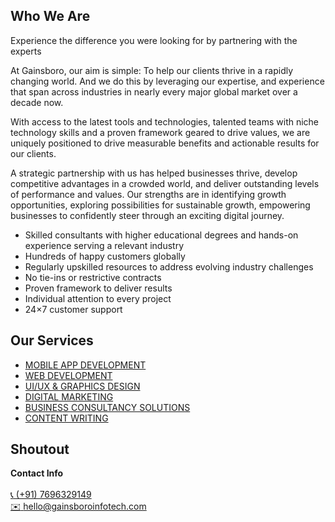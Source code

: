 
## Who We Are
Experience the difference you were looking for by partnering with the experts

At Gainsboro, our aim is simple: To help our clients thrive in a rapidly changing world. And we do this by leveraging our expertise, and experience that span across industries in nearly every major global market over a decade now.

With access to the latest tools and technologies, talented teams with niche technology skills and a proven framework geared to drive values, we are uniquely positioned to drive measurable benefits and actionable results for our clients.

A strategic partnership with us has helped businesses thrive, develop
competitive advantages in a crowded world, and deliver outstanding levels of
performance and values. Our strengths are in identifying growth opportunities,
exploring possibilities for sustainable growth, empowering businesses to
confidently steer through an exciting digital journey.
<ul>
<li>Skilled consultants with higher educational degrees and hands-on experience serving a relevant industry</li>
<li>Hundreds of happy customers globally</li>
<li>Regularly upskilled resources to address evolving industry challenges</li>
<li>No tie-ins or restrictive contracts</li>
<li>Proven framework to deliver results</li>
<li>Individual attention to every project</li>
<li>24×7 customer support</li>
</ul>

## Our Services
<ul>
<li><a href="https://gainsboroinfotech.com/mobile-application-development/" target="_blank">MOBILE APP DEVELOPMENT</a></li>
 
<li><a href="https://gainsboroinfotech.com/web-development-services/" target="_blank">WEB DEVELOPMENT</a></li>
 
<li><a href="https://gainsboroinfotech.com/ui-ux-graphics-design/" target="_blank">UI/UX & GRAPHICS DESIGN</a></li>
 
<li><a href="https://gainsboroinfotech.com/digital-marketing/" target="_blank">DIGITAL MARKETING</a></li>
 
<li><a href="https://gainsboroinfotech.com/business-consultancy-solutions/" target="_blank">BUSINESS CONSULTANCY SOLUTIONS</a></li>
 
<li><a href="https://gainsboroinfotech.com/content-writing-2/" target="_blank">CONTENT WRITING</a></li>
</ul>

## Shoutout

<strong>Contact Info</strong><br><br>
<a href="tel:7696329149">:telephone_receiver: (+91) 7696329149</a><br>
<a href="mailto:hello@gainsboroinfotech.com">:envelope: hello@gainsboroinfotech.com</a><br>



